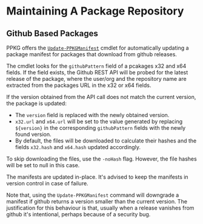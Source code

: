 # Maintaining A Package Repository

## Github Based Packages
PPKG offers the [`Update-PPKGManifest`](cmdlets/Update-PPKGManifest.md) cmdlet for automatically updating a package manifest for packages that download from github releases.

The cmdlet looks for the `githubPattern` field of a pcakages x32 and x64 fields.
If the field exists, the Github REST API will be probed for the latest release of the package, where the user/org and the repository name are extracted from the packages URL in the x32 or x64 fields.

If the version obtained from the API call does not match the current version, the package is updated:
- The `version` field is replaced with the newly obtained version.
- `x32.url` and `x64.url` will be set to the value generated by replacing `${version}` in the corresponding `githubPattern` fields with the newly found version.
- By default, the files will be downloaded to calculate their hashes and the fields `x32.hash` and `x64.hash` updated accordingly.

To skip downloading the files, use the `-noHash` flag. However, the file hashes will be set to null in this case.

The manifests are updated in-place. It's advised to keep the manifests in version control in case of failure.

Note that, using the `Update-PPKGManifest` command will downgrade a manifest if github returns a version smaller than the current version.
The justification for this behaviour is that, usually when a release vanishes from github it's intentional, perhaps because of a security bug.
